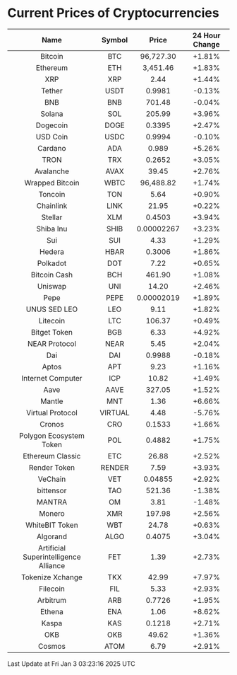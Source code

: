 # Current Prices of Cryptocurrencies

| Name | Symbol | Price | 24 Hour Change |
| :---: |:---:| :---: | :---: |
| Bitcoin | BTC | 96,727.30 | +1.81% |
| Ethereum | ETH | 3,451.46 | +1.83% |
| XRP | XRP | 2.44 | +1.44% |
| Tether | USDT | 0.9981 | -0.13% |
| BNB | BNB | 701.48 | -0.04% |
| Solana | SOL | 205.99 | +3.96% |
| Dogecoin | DOGE | 0.3395 | +2.47% |
| USD Coin | USDC | 0.9994 | -0.10% |
| Cardano | ADA | 0.989 | +5.26% |
| TRON | TRX | 0.2652 | +3.05% |
| Avalanche | AVAX | 39.45 | +2.76% |
| Wrapped Bitcoin | WBTC | 96,488.82 | +1.74% |
| Toncoin | TON | 5.64 | +0.90% |
| Chainlink | LINK | 21.95 | +0.22% |
| Stellar | XLM | 0.4503 | +3.94% |
| Shiba Inu | SHIB | 0.00002267 | +3.23% |
| Sui | SUI | 4.33 | +1.29% |
| Hedera | HBAR | 0.3006 | +1.86% |
| Polkadot | DOT | 7.22 | +0.65% |
| Bitcoin Cash | BCH | 461.90 | +1.08% |
| Uniswap | UNI | 14.20 | +2.46% |
| Pepe | PEPE | 0.00002019 | +1.89% |
| UNUS SED LEO | LEO | 9.11 | +1.82% |
| Litecoin | LTC | 106.37 | +0.49% |
| Bitget Token | BGB | 6.33 | +4.92% |
| NEAR Protocol | NEAR | 5.45 | +2.04% |
| Dai | DAI | 0.9988 | -0.18% |
| Aptos | APT | 9.23 | +1.16% |
| Internet Computer | ICP | 10.82 | +1.49% |
| Aave | AAVE | 327.05 | +1.52% |
| Mantle | MNT | 1.36 | +6.66% |
| Virtual Protocol | VIRTUAL | 4.48 | -5.76% |
| Cronos | CRO | 0.1533 | +1.66% |
| Polygon Ecosystem Token | POL | 0.4882 | +1.75% |
| Ethereum Classic | ETC | 26.88 | +2.52% |
| Render Token | RENDER | 7.59 | +3.93% |
| VeChain | VET | 0.04855 | +2.92% |
| bittensor | TAO | 521.36 | -1.38% |
| MANTRA | OM | 3.81 | -1.48% |
| Monero | XMR | 197.98 | +2.56% |
| WhiteBIT Token | WBT | 24.78 | +0.63% |
| Algorand | ALGO | 0.4075 | +3.04% |
| Artificial Superintelligence Alliance | FET | 1.39 | +2.73% |
| Tokenize Xchange | TKX | 42.99 | +7.97% |
| Filecoin | FIL | 5.33 | +2.93% |
| Arbitrum | ARB | 0.7726 | +1.95% |
| Ethena | ENA | 1.06 | +8.62% |
| Kaspa | KAS | 0.1218 | +2.71% |
| OKB | OKB | 49.62 | +1.36% |
| Cosmos | ATOM | 6.79 | +2.91% |

Last Update at Fri Jan  3 03:23:16 2025 UTC
